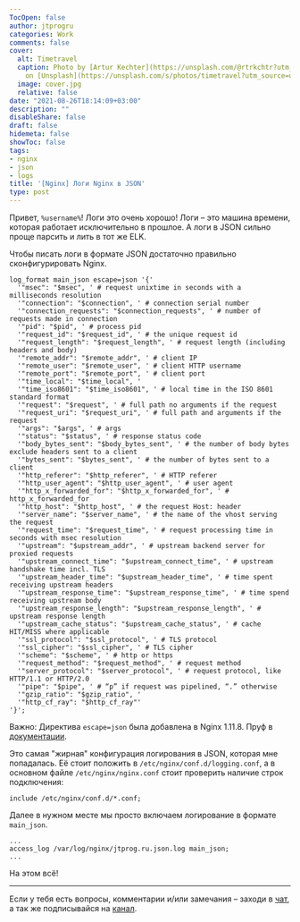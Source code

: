```yaml
---
TocOpen: false
author: jtprogru
categories: Work
comments: false
cover:
  alt: Timetravel
  caption: Photo by [Artur Kechter](https://unsplash.com/@rtrkchtr?utm_source=unsplash&utm_medium=referral&utm_content=creditCopyText)
    on [Unsplash](https://unsplash.com/s/photos/timetravel?utm_source=unsplash&utm_medium=referral&utm_content=creditCopyText)
  image: cover.jpg
  relative: false
date: "2021-08-26T18:14:09+03:00"
description: ""
disableShare: false
draft: false
hidemeta: false
showToc: false
tags:
- nginx
- json
- logs
title: '[Nginx] Логи Nginx в JSON'
type: post
---
```


Привет, `%username%`! Логи это очень хорошо! Логи – это машина времени, которая работает исключительно в прошлое. А логи в JSON сильно проще парсить и лить в тот же ELK.

Чтобы писать логи в формате JSON достаточно правильно сконфигурировать Nginx.

```nginx
log_format main_json escape=json '{'
  '"msec": "$msec", ' # request unixtime in seconds with a milliseconds resolution
  '"connection": "$connection", ' # connection serial number
  '"connection_requests": "$connection_requests", ' # number of requests made in connection
  '"pid": "$pid", ' # process pid
  '"request_id": "$request_id", ' # the unique request id
  '"request_length": "$request_length", ' # request length (including headers and body)
  '"remote_addr": "$remote_addr", ' # client IP
  '"remote_user": "$remote_user", ' # client HTTP username
  '"remote_port": "$remote_port", ' # client port
  '"time_local": "$time_local", '
  '"time_iso8601": "$time_iso8601", ' # local time in the ISO 8601 standard format
  '"request": "$request", ' # full path no arguments if the request
  '"request_uri": "$request_uri", ' # full path and arguments if the request
  '"args": "$args", ' # args
  '"status": "$status", ' # response status code
  '"body_bytes_sent": "$body_bytes_sent", ' # the number of body bytes exclude headers sent to a client
  '"bytes_sent": "$bytes_sent", ' # the number of bytes sent to a client
  '"http_referer": "$http_referer", ' # HTTP referer
  '"http_user_agent": "$http_user_agent", ' # user agent
  '"http_x_forwarded_for": "$http_x_forwarded_for", ' # http_x_forwarded_for
  '"http_host": "$http_host", ' # the request Host: header
  '"server_name": "$server_name", ' # the name of the vhost serving the request
  '"request_time": "$request_time", ' # request processing time in seconds with msec resolution
  '"upstream": "$upstream_addr", ' # upstream backend server for proxied requests
  '"upstream_connect_time": "$upstream_connect_time", ' # upstream handshake time incl. TLS
  '"upstream_header_time": "$upstream_header_time", ' # time spent receiving upstream headers
  '"upstream_response_time": "$upstream_response_time", ' # time spend receiving upstream body
  '"upstream_response_length": "$upstream_response_length", ' # upstream response length
  '"upstream_cache_status": "$upstream_cache_status", ' # cache HIT/MISS where applicable
  '"ssl_protocol": "$ssl_protocol", ' # TLS protocol
  '"ssl_cipher": "$ssl_cipher", ' # TLS cipher
  '"scheme": "$scheme", ' # http or https
  '"request_method": "$request_method", ' # request method
  '"server_protocol": "$server_protocol", ' # request protocol, like HTTP/1.1 or HTTP/2.0
  '"pipe": "$pipe", ' # “p” if request was pipelined, “.” otherwise
  '"gzip_ratio": "$gzip_ratio", '
  '"http_cf_ray": "$http_cf_ray"'
'}';
```

Важно: Директива `escape=json` была добавлена в Nginx 1.11.8. Пруф в [документации](http://nginx.org/en/docs/http/ngx_http_log_module.html#log_format).

Это самая "жирная" конфигурация логирования в JSON, которая мне попадалась. Её стоит положить в `/etc/nginx/conf.d/logging.conf`, а в основном файле `/etc/nginx/nginx.conf` стоит проверить наличие строк подключения:

```nginx
include /etc/nginx/conf.d/*.conf;
```

Далее в нужном месте мы просто включаем логирование в формате `main_json`.

```nginx
...
access_log /var/log/nginx/jtprog.ru.json.log main_json;
...
```

На этом всё!

---
Если у тебя есть вопросы, комментарии и/или замечания – заходи в [чат](https://ttttt.me/jtprogru_chat), а так же подписывайся на [канал](https://ttttt.me/jtprogru_channel).
